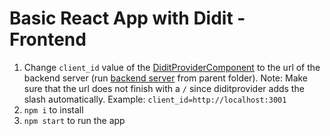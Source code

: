 # Basic React App with Didit - Frontend

1. Change `client_id` value of the [DiditProviderComponent](https://github.com/gamiumapp/didit-sdk-demos/blob/main/examples/react/basic-react-app/frontend/src/components/Didit/Provider.js) to the url of the backend server (run [backend server](https://github.com/gamiumapp/didit-sdk-demos/tree/main/examples/react/basic-react-app/backend) from parent folder). Note: Make sure that the url does not finish with a `/` since diditprovider adds the slash automatically. Example:  `client_id=http://localhost:3001`
2. `npm i` to install
3. `npm start` to run the app
